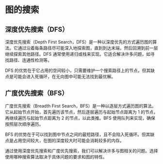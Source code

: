 # 图的搜索

## 深度优先搜索（DFS）

深度优先搜索（Depth First Search，DFS）是一种以深度优先的方式遍历图的算法。它通过沿着每条路径尽可能深入地探索图，直到到达末端，然后回溯到前一层继续探索其他路径。DFS
通常使用递归或栈来实现。它适合解决许多问题，如寻找路径、连通性检测等。

DFS 的优势在于它占用的空间较小，只需要维护一个搜索路径上的节点，但其缺点是可能会进入死循环，在无向图中可能无法找到最优解。

## 广度优先搜索（BFS）

广度优先搜索（Breadth First Search，BFS）是一种以逐层方式遍历图的算法。它从起始节点开始，首先遍历该节点，然后逐层遍历与起始节点距离为
1 的节点，再继续遍历与起始节点距离为 2 的节点，以此类推。BFS 使用队列来实现，确保按照层次顺序遍历。

BFS 的优势在于可以找到图中节点之间的最短路径，且不会陷入死循环。但其缺点是占用空间较大，在图的深度较大时可能会消耗较多的内存。

通过使用深度优先搜索和广度优先搜索，我们可以解决许多与图相关的问题。选择使用哪种搜索算法取决于具体问题的要求和图的特性。